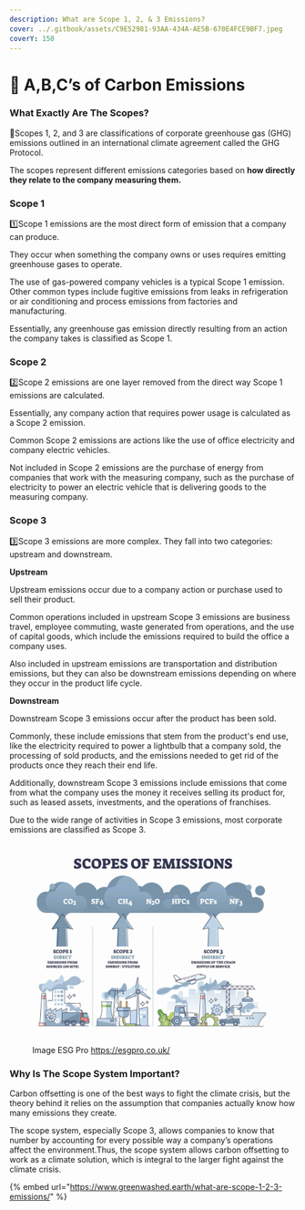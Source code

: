 ```yaml
---
description: What are Scope 1, 2, & 3 Emissions?
cover: ../.gitbook/assets/C9E52981-93AA-434A-AE5B-670E4FCE9BF7.jpeg
coverY: 150
---
```


# 🌳 A,B,C’s of Carbon Emissions

### What Exactly Are The Scopes? <a href="#what-exactly-are-the-scopes" id="what-exactly-are-the-scopes"></a>

🔭Scopes 1, 2, and 3 are classifications of corporate greenhouse gas (GHG) emissions outlined in an international climate agreement called the GHG Protocol.

The scopes represent different emissions categories based on **how directly they relate to the company measuring them.**

### Scope 1 <a href="#scope-1" id="scope-1"></a>

1️⃣Scope 1 emissions are the most direct form of emission that a company can produce.&#x20;

They occur when something the company owns or uses requires emitting greenhouse gases to operate.

The use of gas-powered company vehicles is a typical Scope 1 emission. Other common types include fugitive emissions from leaks in refrigeration or air conditioning and process emissions from factories and manufacturing.

Essentially, any greenhouse gas emission directly resulting from an action the company takes is classified as Scope 1.

### Scope 2 <a href="#scope-2" id="scope-2"></a>

2️⃣Scope 2 emissions are one layer removed from the direct way Scope 1 emissions are calculated.&#x20;

Essentially, any company action that requires power usage is calculated as a Scope 2 emission.

Common Scope 2 emissions are actions like the use of office electricity and company electric vehicles.

Not included in Scope 2 emissions are the purchase of energy from companies that work with the measuring company, such as the purchase of electricity to power an electric vehicle that is delivering goods to the measuring company.

### Scope 3 <a href="#scope-3" id="scope-3"></a>

3️⃣Scope 3 emissions are more complex. They fall into two categories: upstream and downstream.

**Upstream**

Upstream emissions occur due to a company action or purchase used to sell their product.

Common operations included in upstream Scope 3 emissions are business travel, employee commuting, waste generated from operations, and the use of capital goods, which include the emissions required to build the office a company uses.

Also included in upstream emissions are transportation and distribution emissions, but they can also be downstream emissions depending on where they occur in the product life cycle.

**Downstream**

Downstream Scope 3 emissions occur after the product has been sold.

Commonly, these include emissions that stem from the product's end use, like the electricity required to power a lightbulb that a company sold, the processing of sold products, and the emissions needed to get rid of the products once they reach their end life.

Additionally, downstream Scope 3 emissions include emissions that come from what the company uses the money it receives selling its product for, such as leased assets, investments, and the operations of franchises.

Due to the wide range of activities in Scope 3 emissions, most corporate emissions are classified as Scope 3.

<figure><img src="../.gitbook/assets/CCBA035D-C597-461A-8F73-942B54BEE1D8.jpeg" alt=""><figcaption><p>Image ESG Pro <a href="https://esgpro.co.uk/what-are-carbon-reporting-scopes/">https://esgpro.co.uk/</a></p></figcaption></figure>

### Why Is The Scope System Important? <a href="#why-is-the-scope-system-important" id="why-is-the-scope-system-important"></a>

Carbon offsetting is one of the best ways to fight the climate crisis, but the theory behind it relies on the assumption that companies actually know how many emissions they create.

The scope system, especially Scope 3, allows companies to know that number by accounting for every possible way a company’s operations affect the environment.Thus, the scope system allows carbon offsetting to work as a climate solution, which is integral to the larger fight against the climate crisis.

{% embed url="https://www.greenwashed.earth/what-are-scope-1-2-3-emissions/" %}

